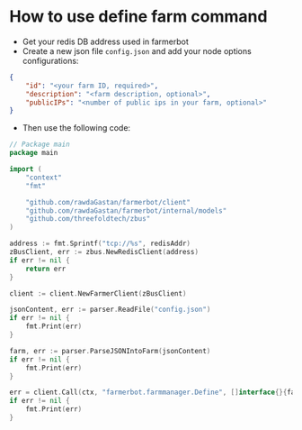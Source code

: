 # How to use define farm command

- Get your redis DB address used in farmerbot
- Create a new json file `config.json` and add your node options configurations:

```json
{
    "id": "<your farm ID, required>",
    "description": "<farm description, optional>",
    "publicIPs": "<number of public ips in your farm, optional>"
}
```

- Then use the following code:

```go
// Package main
package main

import (
    "context"
    "fmt"   

    "github.com/rawdaGastan/farmerbot/client"
    "github.com/rawdaGastan/farmerbot/internal/models"
    "github.com/threefoldtech/zbus"
)

address := fmt.Sprintf("tcp://%s", redisAddr)
zBusClient, err := zbus.NewRedisClient(address)
if err != nil {
    return err
}

client := client.NewFarmerClient(zBusClient)

jsonContent, err := parser.ReadFile("config.json")
if err != nil {
    fmt.Print(err)
}

farm, err := parser.ParseJSONIntoFarm(jsonContent)
if err != nil {
    fmt.Print(err)
}

err = client.Call(ctx, "farmerbot.farmmanager.Define", []interface{}{farm}, &err)
if err != nil {
    fmt.Print(err)
}
```
